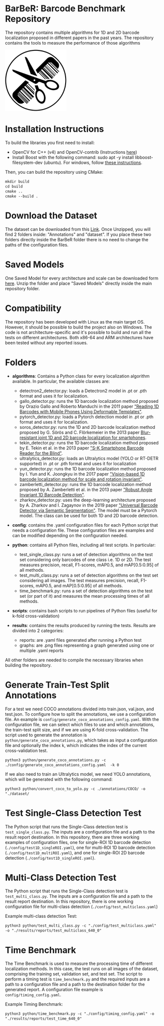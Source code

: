 # BarBeR: Barcode Benchmark Repository
The repository contains multiple algorithms for 1D and 2D barcode localization proposed in different papers in the past years. The repository contains the tools to measure the performance of those algorithms


<img src='./logo.png' width='200'>

# Installation Instructions
To build the libraries you first need to install:
- OpenCV for C++ (v4) and OpenCV-contrib (Instructions [here](https://docs.opencv.org/4.x/d7/d9f/tutorial_linux_install.html)) 
- Install Boost with the following command: sudo apt -y install libboost-filesystem-dev (ubuntu). For windows, follow [these instructions](https://robots.uc3m.es/installation-guides/install-boost.html#install-boost-ubuntu).

Then, you can build the repository using CMake:
```
mkdir build
cd build
cmake ..
cmake --build .
```

# Download the Dataset
The dataset can be downloaded from this [Link](https://unimore365-my.sharepoint.com/:f:/g/personal/319554_unimore_it/EpO-JIoN9HlJlvLBB4cZhREBTTiScfGMg6t1s68ifrtHMQ?e=gRHz0T).
Once Unzipped, you will find 2 folders inside: "Annotations" and "dataset". If you place these two folders directly inside the BarBeR folder there is no need to change the paths of the configuration files.

# Saved Models
One Saved Model for every architecture and scale can be downloaded form [here](https://1drv.ms/f/s!AhGbwgwB_qwFgbA0hLye0PkUnmYkVA?e=JMAX5e). Unzip the folder and place "Saved Models" directly inside the main repository folder.

# Compatibility
The repository has been developed with Linux as the main target OS. However, it should be possible to build the project also on Windows. The code is not architecture-specific and it's possible to build and run all the tests on different architectures. Both x86-64 and ARM architectures have been tested without any reported issues.

# Folders
* **algorithms**: Contains a Python class for every localization algorithm available. In particular, the available classes are:
  - detectron2_detector.py: loads a Detectron2 model in .pt or .pth format and uses it for localization.
  - gallo_detector.py: runs the 1D barcode localization method proposed by Orazio Gallo and Roberto Manduchi in the 2011 paper ["Reading 1D Barcodes with Mobile Phones Using Deformable Templates"](https://pubmed.ncbi.nlm.nih.gov/21173448/).
  - pytorch_detector.py: loads a Pytorch detection model in .pt or .pth format and uses it for localization.
  - soros_detector.py: runs the 1D and 2D barcode localization method proposed by G. Sörös and C. Flörkemeier in the 2013 paper [Blur-resistant joint 1D and 2D barcode localization for smartphones](https://dl.acm.org/doi/10.1145/2541831.2541844).
  - tekin_detector.py: runs the 1D barcode localization method proposed by E. Tekin et al. in the 2013 paper ["S-K Smartphone Barcode Reader for the Blind"](https://www.ncbi.nlm.nih.gov/pmc/articles/PMC4288446/).
  - ultralytics_detector.py: loads an Ultralytics model (YOLO or RT-DETR supported) in .pt or .pth format and uses it for localization
  - yun_detector.py: runs the 1D barcode localization method proposed by I. Yun and K. Joongkyu in the 2017 paper ["Vision-based 1D barcode localization method for scale and rotation invariant"](https://ieeexplore.ieee.org/abstract/document/8228227).
  - zamberletti_detector.py: runs the 1D barcode localization method proposed by A. Zamberletti et al. in the 2013 paper ["Robust Angle Invariant 1D Barcode Detection"](http://artelab.dista.uninsubria.it/res/research/papers/2013/2013_zamberletti_acpr.pdf).
  - zharkov_detector.py: uses the deep-learning architecture proposed by A. Zharkov and I. Zagaynov in the 2019 paper ["Universal Barcode Detector via Semantic Segmentation"](https://arxiv.org/abs/1906.06281). The model must be a Pytorch model. The class can be used for both 1D and 2D barcode detection.
* **config**: contains the .yaml configuration files for each Python script that needs a configuration file. These configuration files are examples and can be modified depending on the configuration needed.
* **python**: contains all Python files, including all test scripts. In particular:
  - test_single_class.py: runs a set of detection algorithms on the test set considering only barcodes of one class i.e. 1D or 2D. The test measures precision, recall, F1-scores, mAP0.5, and mAP[0.5:0.95] of all methods.
  - test_multi_class.py: runs a set of detection algorithms on the test set considering all images. The test measures precision, recall, F1-scores, mAP0.5, and mAP[0.5:0.95] of all methods.
  - time_benchmark.py: runs a set of detection algorithms on the test set (or part of it) and measures the mean processing times of all methods.

* **scripts**: contains bash scripts to run pipelines of Python files (useful for k-fold cross-validation)
* **results**: contains the results produced by running the tests. Results are divided into 2 categories:
  - reports: are .yaml files generated after running a Python test
  - graphs: are .png files representing a graph generated using one or multiple .yaml reports
 
All other folders are needed to compile the necessary libraries when building the repository.
 
# Generate Train-Test Split Annotations
For a test we need COCO annotations divided into train.json, val.json, and test.json. To configure how to split the annotations, we use a configuration file. An example is ```config/generate_coco_annotations_config.yaml```. With the configuration file, we can select which files to use and which annotations, the train-test split size, and if we are using K-fold cross-validation.
The script used to generate the annotation is ```python/generate_coco_annotations.py```, which takes as input a configuration file and optionally the index k, which indicates the index of the current cross-validation test.

```
python3 python/generate_coco_annotations.py -c ./config/generate_coco_annotations_config.yaml  -k 0
```

If we also need to train an Ultralytics model, we need YOLO annotations, which will be generated with the following command:

```
python3 python/convert_coco_to_yolo.py -c ./annotations/COCO/ -o "./dataset/
```

# Test Single-Class Detection Test
The Python script that runs the Single-Class detection test is ```test_single_class.py```. The inputs are a configuration file and a path to the result report destination. In this repository, there are three working examples of configuration files, one for single-ROI 1D barcode detection (```./config/test1D_singleROI.yaml```), one for multi-ROI 1D barcode detection (```./config/test1D_multiROI.yaml```), and one for single-ROI 2D barcode detection (```./config/test1D_singleROI.yaml```).

# Multi-Class Detection Test
The Python script that runs the Single-Class detection test is ```test_multi_class.py```. The inputs are a configuration file and a path to the result report destination. In this repository, there is one working configuration file for multi-class detection (```./config/test_multiclass.yaml```)

Example multi-class detection Test:
```
python3 python/test_multi_class.py -c "./config/test_multiclass.yaml" -o "./results/reports/test_multiclass_640_0"
```

# Time Benchmark
The Time Benchmark is used to measure the processing time of different localization methods. In this case, the test runs on all images of the dataset, comprising the training set, validation set, and test set.
The script to perform a timing test is ```time_benchmark.py``` and the required inputs are a path to a configuration file and a path to the destination folder for the generated report. A configuration file example is ```config/timing_config.yaml```. 

Example Timing Benchmark:
```
python3 python/time_benchmark.py -c "./config/timing_config.yaml" -o "./results/reports/test_time_640_0"
```
